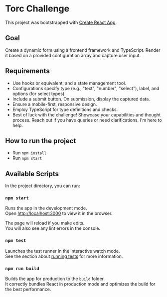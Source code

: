 # Torc Challenge

This project was bootstrapped with [Create React App](https://github.com/facebook/create-react-app).

## Goal

Create a dynamic form using a frontend framework and TypeScript. Render it based on a provided configuration array and capture user input.

## Requirements

- Use hooks or equivalent, and a state management tool.
- Configurations specify type (e.g., "text", "number", "select"), label, and options (for select types).
- Include a submit button. On submission, display the captured data.
- Ensure a mobile-first, responsive design.
- Employ TypeScript for type definitions and checks.
- Best of luck with the challenge! Showcase your capabilities and thought process. Reach out if you have queries or need clarifications. I'm here to help.

## How to run the project

- Run `npm install`
- Run `npm start`

## Available Scripts

In the project directory, you can run:

### `npm start`

Runs the app in the development mode.\
Open [http://localhost:3000](http://localhost:3000) to view it in the browser.

The page will reload if you make edits.\
You will also see any lint errors in the console.

### `npm test`

Launches the test runner in the interactive watch mode.\
See the section about [running tests](https://facebook.github.io/create-react-app/docs/running-tests) for more information.

### `npm run build`

Builds the app for production to the `build` folder.\
It correctly bundles React in production mode and optimizes the build for the best performance.
